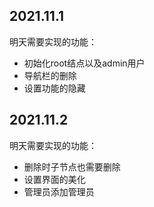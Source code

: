 ## 2021.11.1

明天需要实现的功能：

- 初始化root结点以及admin用户
- 导航栏的删除
- 设置功能的隐藏


## 2021.11.2

明天需要实现的功能：

- 删除时子节点也需要删除
- 设置界面的美化
- 管理员添加管理员
